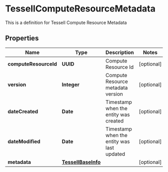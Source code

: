 

# TessellComputeResourceMetadata

This is a definition for Tessell Compute Resource Metadata

## Properties

Name | Type | Description | Notes
------------ | ------------- | ------------- | -------------
**computeResourceId** | **UUID** | Compute Resource Id |  [optional]
**version** | **Integer** | Compute Resource metadata version |  [optional]
**dateCreated** | **Date** | Timestamp when the entity was created |  [optional]
**dateModified** | **Date** | Timestamp when the entity was last updated |  [optional]
**metadata** | [**TessellBaseInfo**](TessellBaseInfo.md) |  |  [optional]



